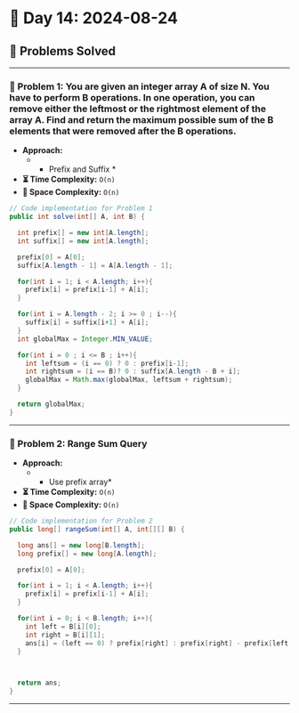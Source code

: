 
# 📅 Day 14: 2024-08-24

## 🚀 Problems Solved

---

### 🧩 Problem 1: You are given an integer array A of size N. You have to perform B operations. In one operation, you can remove either the leftmost or the rightmost element of the array A. Find and return the maximum possible sum of the B elements that were removed after the B operations.
- **Approach:**
  - * Prefix and Suffix *
- **⏳ Time Complexity:** `O(n)`
- **💾 Space Complexity:** `O(n)`

```java
// Code implementation for Problem 1
public int solve(int[] A, int B) {

  int prefix[] = new int[A.length];
  int suffix[] = new int[A.length];

  prefix[0] = A[0];
  suffix[A.length - 1] = A[A.length - 1];

  for(int i = 1; i < A.length; i++){
    prefix[i] = prefix[i-1] + A[i];
  }

  for(int i = A.length - 2; i >= 0 ; i--){
    suffix[i] = suffix[i+1] + A[i];
  }
  int globalMax = Integer.MIN_VALUE;

  for(int i = 0 ; i <= B ; i++){
    int leftsum = (i == 0) ? 0 : prefix[i-1];
    int rightsum = (i == B)? 0 : suffix[A.length - B + i];
    globalMax = Math.max(globalMax, leftsum + rightsum);
  }

  return globalMax;
}
```

---

### 🧩 Problem 2: Range Sum Query
- **Approach:**
  - * Use prefix array*
- **⏳ Time Complexity:** `O(n)`
- **💾 Space Complexity:** `O(n)`

```java
// Code implementation for Problem 2
public long[] rangeSum(int[] A, int[][] B) {

  long ans[] = new long[B.length];
  long prefix[] = new long[A.length];

  prefix[0] = A[0];

  for(int i = 1; i < A.length; i++){
    prefix[i] = prefix[i-1] + A[i];
  }

  for(int i = 0; i < B.length; i++){
    int left = B[i][0];
    int right = B[i][1];
    ans[i] = (left == 0) ? prefix[right] : prefix[right] - prefix[left - 1];
  }



  return ans;
}
```

---

